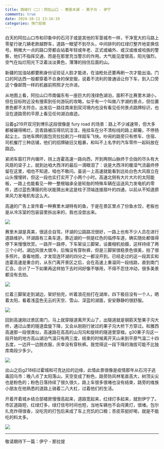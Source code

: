 ```yaml
---
title: 西域行（二）：阿拉山口 - 赛里木湖 - 果子沟 - 伊宁
comments: true
date: 2024-10-11 13:16:19
categories: 快门狂按
---
```

白天的阿拉山口市和印象中的石河子或是其他的军垦城市一样，干净宽大的马路上零星行驶几辆老款越野车，道路一眼望不到尽头，中间排列的红绿灯整齐地变换信号。稍微大一点的路口旁都会站着年轻或年老、正式或编外、或汉或维或哈族的警察，他们不指挥交通，而是在那里充当警示的作用。大气能见度很高，阳光强烈，空气在灿烂阳光下泛着淡淡黄色，薄薄的挡住后面的山。

新疆的加油站都要刷身份证验证人脸才能进，在油枪处还要再刷一次才能出油。门口的阿达西一般都穿着不合身的保安服，说着不流利的普通话让你下车，到入口旁这个像邮筒一样的机器前照照才允许进。

从地图上看，阿拉山口市南偏东有一座巨大的浅绿色湖泊，面积不比赛里木湖小，但在目标附近没有搜索到任何游玩的攻略，似乎有一个叫做八字湖的景点，但位置景色都不太符合。出发后一路往南来到双河境内也没有看见任何景点路牌标识，也没在道路旁的平原上看见任何湖泊痕迹。

沿着g219开双河到博乐这段很像是 fury road 的场景：路上不少减速带，但大多都被碾得稀烂，沥青路被压得坑坑洼洼，拖挂车在分不清标线的路上颠簸，不停扬起尘土。当地车牌的面包货拉拉剃刀一样超车飞快。吵闹的路旁只有修车、住宿、司机餐厅三种店铺，他们的招牌破旧又粗暴，和叫不上名字的汽车零件一起码放在路边。

紧闭车窗打开内循环，拐上连霍高速一路向西，开到两侧山脉终于合拢的尽头有大风扇的梁子上，就到达咱大西洋的最后一滴眼泪了：说是大西洋的暖湿气流最终停留在这里，咱也不知道，咱也不敢问。虽说一上高速就能看到远处白色大风扇立在山头慢慢转，但这一段也实打实开了小两个小时。高速北侧有大片大片的太阳能板，一路上也能看见一种一整根轴承全是轮胎的特殊车辆在运送风力发电机的零件，透过蓝色薄膜的形状能猜出来这是柱子顶端连接扇叶的四通，以前从不知道原来风力发电机有这么大。

高速的广告上宣传着一种赛里木湖特有的鱼，于是在景区里点了份鱼水饺，老板也是从冷冻室的包装袋里拆出来的，我也没尝出来。

![](https://i04.cc/r/84f52215eka08484a014a90211d440f7.jpg)

赛里木湖是真美，很适合自驾，环湖的公路路况很好，一路上也有不少人员在进行道路维护。环湖路有三条车道，靠近湖的一侧是红色的临停车道，确实随处都值得停下来慢慢欣赏。一路开一路停，下车架设三脚架，设置相机拍摄，这样持续了两三个小时。湖边风很大很冷，后悔没有穿秋裤，但是三脚架很稳景色很美，拍了很多照片。查看地图，才发现连环湖的四分之一都没开到。已经走过的这一段其实和连霍高速是重合的，从东门离开景区之后，会在高速上重温同一段线路，直到南门汇合。合计了一下如果再这样拍下去时间好像不够用，不得不忍住冲动，很多美景都没有去拍。

![](https://i04.cc/r/3f7ee6174idb71d3b4a2111d05e4c6a6.jpg)

扛着三脚架走到湖边，架好拍完，听着浪花拍打在湖岸，四下极目没有一个人，晒着太阳，看着浅蓝色无云的天空、雪山、深蓝的湖面，安安静静的很舒服。

![](https://i04.cc/r/38cc39641gefe04a09fbfede591b9267.jpg)

回到高速刚过景区南门，马上就穿隧道离开天山了，出隧道就是钢筋天堑果子沟大桥，通过山里的隧道盘旋下降，又会从刚刚行驶过的果子沟大桥下方穿过。和雅西高速那一段很类似，高速路在高高的山沟沟和旋转的隧道里穿梭。g30果子沟这一段开始的地方高山湖泊气温只有两三度，结束的时候离开天山来到平原气温二十四五度，一边开一边脱衣服，庆幸没有穿秋裤。我觉得这一段下降的海拔可能不比独库南段少多少。

![](https://i04.cc/r/72fc546c4qa17ab92e5f2d0d8b535e0e.jpg)

出山之后g218经过霍城和可克达拉的边缘，此情此景很像是疫情那年从石河子逃毒回乌市：晚八点了太阳落山，天空变成了粉色，路旁防风林笔直高大，树顶尖尖也是粉色的；粉色日落持续了很久很久，路上车很多很堵也没有结束，路旁的维族小朋友在他熟悉的道路上骑着二八大杠，过着他们的生活。

开着开着城乡结合部楼房慢慢高起来，道路宽起来，红绿灯多起来，就到伊宁了。市区道路短，红绿灯多，绿灯信号时间也短，当地车辆也不会闯黄灯，很堵。包尔扎克炸得很香，没吃完的打包后来成了车上充饥的口粮；杏皮茶挺好喝，就是不能吃的料太多。

![](https://i04.cc/r/bd312489dv635feb9ef5c15d1ad3c57c.jpg)

---

敬请期待下一篇：伊宁 - 那拉提

<!-- # D3  伊宁 - 那拉提
六星街，富饶的峡谷，民宿
# D4  那拉提 - 独库中段 - 巴音布鲁克
草原，笔直的国道，货车司机驻扎点
# D5  巴音布鲁克 - 独库南段 - 天山神秘大峡谷 - 库车
国道，川西，峡谷，灰大，库车老街
# D6  库车 - 托木尔大峡谷 - 阿克苏
灰更大了，阿克苏老街
# D7  阿克苏 - 喀什
阿克苏博物院，戈壁长路
# 8 喀什
新Q喀什的，老城 -->
